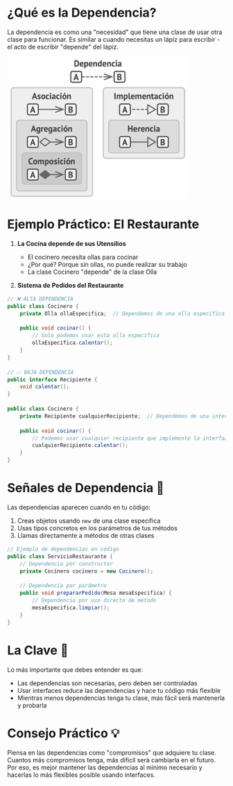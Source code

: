 # ¿Qué es la Dependencia?

La dependencia es como una "necesidad" que tiene una clase de usar otra clase para funcionar. Es similar a cuando necesitas un lápiz para escribir - el acto de escribir "depende" del lápiz.

![image info](dependencias.png)

# Ejemplo Práctico: El Restaurante

1.  **La Cocina depende de sus Utensilios**

    - El cocinero necesita ollas para cocinar
    - ¿Por qué? Porque sin ollas, no puede realizar su trabajo
    - La clase Cocinero "depende" de la clase Olla

2.  **Sistema de Pedidos del Restaurante**

```java
// ❌ ALTA DEPENDENCIA
public class Cocinero {
    private Olla ollaEspecifica;  // Dependemos de una olla específica

    public void cocinar() {
        // Solo podemos usar esta olla específica
        ollaEspecifica.calentar();
    }
}

// ✅ BAJA DEPENDENCIA
public interface Recipiente {
    void calentar();
}

public class Cocinero {
    private Recipiente cualquierRecipiente;  // Dependemos de una interfaz

    public void cocinar() {
        // Podemos usar cualquier recipiente que implemente la interfaz
        cualquierRecipiente.calentar();
    }
}
```

# Señales de Dependencia 🚩

Las dependencias aparecen cuando en tu código:

1.  Creas objetos usando `new` de una clase específica
2.  Usas tipos concretos en los parámetros de tus métodos
3.  Llamas directamente a métodos de otras clases

```java
// Ejemplo de dependencias en código
public class ServicioRestaurante {
    // Dependencia por constructor
    private Cocinero cocinero = new Cocinero();

    // Dependencia por parámetro
    public void prepararPedido(Mesa mesaEspecifica) {
        // Dependencia por uso directo de método
        mesaEspecifica.limpiar();
    }
}
```

# La Clave 🔑

Lo más importante que debes entender es que:

- Las dependencias son necesarias, pero deben ser controladas
- Usar interfaces reduce las dependencias y hace tu código más flexible
- Mientras menos dependencias tenga tu clase, más fácil será mantenerla y probarla

# Consejo Práctico 💡

Piensa en las dependencias como "compromisos" que adquiere tu clase. Cuantos más compromisos tenga, más difícil será cambiarla en el futuro. Por eso, es mejor mantener las dependencias al mínimo necesario y hacerlas lo más flexibles posible usando interfaces.
